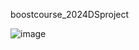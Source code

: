 boostcourse_2024DSproject

![image](https://github.com/juwoncozyboy/boostcourse_2024DSproject/assets/136186580/3d0a60f0-6b35-4e4f-afc1-6ec71a90b6dc)


